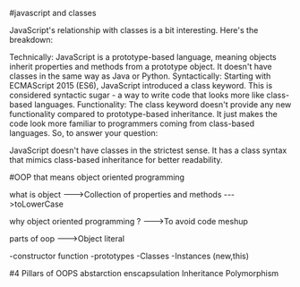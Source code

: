 #javascript and classes

JavaScript's relationship with classes is a bit interesting. Here's the breakdown:

Technically: JavaScript is a prototype-based language, meaning objects inherit properties and methods from a prototype object. It doesn't have classes in the same way as Java or Python.
Syntactically: Starting with ECMAScript 2015 (ES6), JavaScript introduced a class keyword. This is considered syntactic sugar - a way to write code that looks more like class-based languages.
Functionality: The class keyword doesn't provide any new functionality compared to prototype-based inheritance. It just makes the code look more familiar to programmers coming from class-based languages.
So, to answer your question:

JavaScript doesn't have classes in the strictest sense.
It has a class syntax that mimics class-based inheritance for better readability.


#OOP that means object oriented programming

what is object 
--->Collection of properties and methods
--->toLowerCase

why object oriented programming ?
--->To avoid code meshup

parts of oop
--->Object literal

-constructor function
-prototypes
-Classes
-Instances (new,this)


#4 Pillars of OOPS
abstarction
enscapsulation
Inheritance
Polymorphism